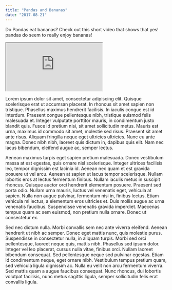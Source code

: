 ```yaml
---
title: "Pandas and Bananas"
date: "2017-08-21"
---
```


Do Pandas eat bananas? Check out this short video that shows that yes! pandas do
seem to really enjoy bananas!

<div class="embed-responsive embed-responsive-16by9">
  <iframe className="embed-responsive-item" src="https://www.youtube.com/embed/4SZl1r2O_bY" allowfullscreen></iframe>
</div>

Lorem ipsum dolor sit amet, consectetur adipiscing elit. Quisque scelerisque erat ut accumsan placerat. In rhoncus sit amet sapien non tristique. Phasellus maximus hendrerit facilisis. In iaculis congue est id interdum. Praesent congue pellentesque nibh, tristique euismod felis malesuada et. Integer vulputate porttitor mauris, in condimentum justo blandit quis. Fusce id pretium nisi, sit amet sollicitudin metus. Mauris est urna, maximus id commodo sit amet, molestie sed risus. Praesent sit amet ante risus. Aliquam fringilla neque eget ultricies ultricies. Nunc eu ante magna. Donec nibh nibh, laoreet quis dictum in, dapibus quis elit. Nam nec lacus bibendum, eleifend augue ac, semper lectus.

Aenean maximus turpis eget sapien pretium malesuada. Donec vestibulum massa at est egestas, quis ornare nisl scelerisque. Integer ultrices facilisis leo, tempor dignissim est lacinia id. Aenean nec quam et est gravida posuere ut vel arcu. Aenean at sapien ut lacus tempor scelerisque. Nullam lobortis eros at lectus fermentum finibus. Nullam iaculis metus in suscipit rhoncus. Quisque auctor orci hendrerit elementum posuere. Praesent sed porta odio. Nullam urna mauris, luctus vel venenatis eget, vehicula at sapien. Nulla non augue pulvinar, fermentum nisi in, finibus lectus. Etiam vehicula mi lectus, a elementum eros ultricies et. Duis mollis augue ac urna venenatis faucibus. Suspendisse venenatis gravida imperdiet. Maecenas tempus quam ac sem euismod, non pretium nulla ornare. Donec ut consectetur ex.

Sed nec dictum nulla. Morbi convallis sem nec ante viverra eleifend. Aenean hendrerit ut nibh ac semper. Donec eget mattis nunc, quis molestie purus. Suspendisse in consectetur nulla, in aliquam turpis. Morbi sed orci pellentesque, laoreet neque quis, mattis nibh. Phasellus sed ipsum dolor. Integer vel leo placerat, cursus nulla vitae, finibus orci. Nullam laoreet bibendum consequat. Sed pellentesque neque sed pulvinar egestas. Etiam id condimentum neque, eget ornare nibh. Vestibulum tempus pretium quam, sed vehicula ligula dignissim ac. Nulla eu velit non arcu fermentum viverra. Sed mattis quam a augue faucibus consequat. Nunc rhoncus, dui lobortis volutpat facilisis, nunc metus sagittis ligula, semper sollicitudin felis erat convallis ligula.
